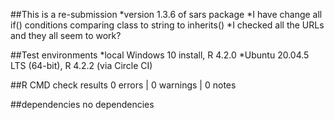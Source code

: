 
##This is a re-submission
*version 1.3.6 of sars package
*I have change all if() conditions comparing class to string to inherits()
*I checked all the URLs and they all seem to work?

##Test environments
*local Windows 10 install, R 4.2.0
*Ubuntu 20.04.5 LTS (64-bit), R 4.2.2 (via Circle CI)
 
##R CMD check results
0 errors | 0 warnings | 0 notes

##dependencies
no dependencies
